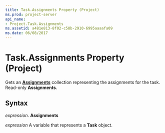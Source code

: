 ```yaml
---
title: Task.Assignments Property (Project)
ms.prod: project-server
api_name:
- Project.Task.Assignments
ms.assetid: a481e813-8f02-c58b-2910-6995aaaafa09
ms.date: 06/08/2017
---
```



# Task.Assignments Property (Project)

Gets an **[Assignments](assignment-object-project.md)** collection representing the assignments for the task. Read-only **Assignments**.


## Syntax

 _expression_. **Assignments**

 _expression_ A variable that represents a **Task** object.



